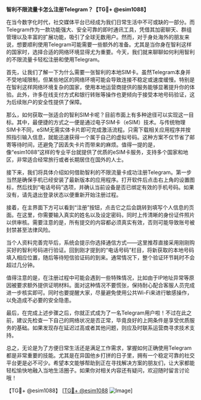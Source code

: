 **智利不限流量卡怎么注册Telegram？【TG💪+ @esim1088】**

在当今数字化时代，社交媒体平台已经成为我们日常生活中不可或缺的一部分。而Telegram作为一款功能强大、安全可靠的即时通讯工具，凭借其加密聊天、群组管理以及丰富的扩展功能，吸引了全球无数用户。然而，对于身处海外的朋友来说，想要顺利使用Telegram可能需要一些额外的准备。尤其是当你身在智利这样的国家时，选择合适的网络环境显得尤为重要。今天，我们就来聊聊如何利用智利的不限流量卡轻松注册和使用Telegram。

首先，让我们了解一下为什么需要一张智利的本地SIM卡。虽然Telegram本身并不受地域限制，但某些地区的网络环境可能会导致连接不稳定或速度缓慢。特别是在智利这样网络环境复杂的国家，使用本地运营商提供的服务能够显著提升你的体验。此外，许多在线支付方式和银行转账等操作也更倾向于接受本地号码验证，这为后续账户的安全性提供了保障。

那么，如何获取一张适合的智利SIM卡呢？目前市面上有多种途径可以实现这一目标。其中，最便捷的方式之一便是通过电子SIM卡（eSIM）技术。与传统物理SIM卡不同，eSIM无需实体卡片即可完成激活流程。只需下载相关应用程序并按照指引输入信息，就能迅速获得一个属于自己的虚拟号码。这种方案不仅节省了邮寄等待时间，还避免了因丢失卡片而带来的麻烦。值得一提的是，像“esim1088”这样的专业平台就提供了优质的eSIM卡服务，支持多个国家和地区，非常适合经常旅行或者长期居住在国外的人士。

接下来，我们将具体介绍如何借助智利的不限流量卡成功注册Telegram。第一步当然是确保手机已经安装了最新版本的应用程序。打开软件后点击右上角的设置图标，然后找到“电话号码”选项，并确认当前设备是否已绑定有效的手机号码。如果没有，请先退出登录状态以便重新开始注册过程。

接着，在主界面下方可以看到“注册”按钮，点击它之后会跳转到填写个人信息的页面。在这里，你需要输入真实的姓名以及设定密码，同时上传清晰的身份证件照片以供审核。需要注意的是，所有提交的内容都必须真实有效，否则可能导致账号被封禁甚至法律风险。

当个人资料完善完毕后，系统会提示你选择通信方式——这里推荐直接采用刚刚购买好的智利号码进行验证。回到刚才提到的“电话号码”栏目，将新获取的本地号码填入相应位置，随后等待短信验证码的到来。通常情况下，整个验证环节耗时不会超过几分钟。

值得注意的是，在注册过程中可能会遇到一些特殊情况，比如由于IP地址异常等原因被要求额外提供证明材料。面对这种情况不要慌张，保持耐心配合客服人员完成进一步核实即可。同时也要提醒大家，尽量避免使用公共Wi-Fi来进行敏感操作，以免造成不必要的安全隐患。

最后，在完成上述步骤之后，你就正式成为了一名Telegram用户啦！不过在此之前，建议先检查一下自己的网络状况是否正常，毕竟良好的上网条件是享受优质服务的基础。如果发现存在延迟过高或者其他问题，则应及时联系运营商寻求技术支持。

总之，无论是为了方便日常生活还是满足工作需求，掌握如何正确使用Telegram都是非常重要的技能。尤其是在异国他乡打拼的日子里，拥有一个稳定可靠的社交平台更是必不可少。希望本文能够帮助到正在寻找解决方案的朋友们，让大家都能轻松愉快地融入当地生活圈子。如果你对相关内容还有疑问，欢迎随时留言讨论哦！

【TG💪+ @esim1088】 [[TG💪+ @esim1088](https://t.me/s/esim1088) ![Image](https://i.postimg.cc/4NQfJmqS/Snipaste-2025-05-13-00-14-12.png)]